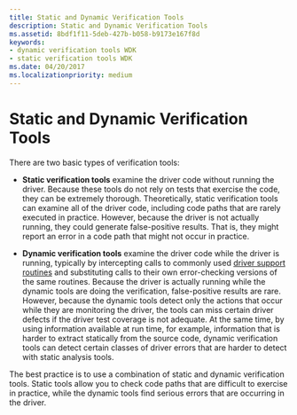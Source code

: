 ```yaml
---
title: Static and Dynamic Verification Tools
description: Static and Dynamic Verification Tools
ms.assetid: 8bdf1f11-5deb-427b-b058-b9173e167f8d
keywords:
- dynamic verification tools WDK
- static verification tools WDK
ms.date: 04/20/2017
ms.localizationpriority: medium
---
```


# Static and Dynamic Verification Tools


There are two basic types of verification tools:

-   **Static verification tools** examine the driver code without running the driver. Because these tools do not rely on tests that exercise the code, they can be extremely thorough. Theoretically, static verification tools can examine all of the driver code, including code paths that are rarely executed in practice. However, because the driver is not actually running, they could generate false-positive results. That is, they might report an error in a code path that might not occur in practice.

-   **Dynamic verification tools** examine the driver code while the driver is running, typically by intercepting calls to commonly used [driver support routines](https://msdn.microsoft.com/library/windows/hardware/ff544200) and substituting calls to their own error-checking versions of the same routines. Because the driver is actually running while the dynamic tools are doing the verification, false-positive results are rare. However, because the dynamic tools detect only the actions that occur while they are monitoring the driver, the tools can miss certain driver defects if the driver test coverage is not adequate. At the same time, by using information available at run time, for example, information that is harder to extract statically from the source code, dynamic verification tools can detect certain classes of driver errors that are harder to detect with static analysis tools.

The best practice is to use a combination of static and dynamic verification tools. Static tools allow you to check code paths that are difficult to exercise in practice, while the dynamic tools find serious errors that are occurring in the driver.

 

 





